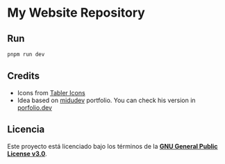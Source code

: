 # My Website Repository

## Run

```sh
pnpm run dev
```

## Credits

- Icons from [Tabler Icons](https://tabler.io/icons)
- Idea based on [midudev](https://x.com/midudev) portfolio. You can check his version in [porfolio.dev](https://porfolio.dev)

## Licencia

Este proyecto está licenciado bajo los términos de la **[GNU General Public License v3.0](./LICENSE)**.
